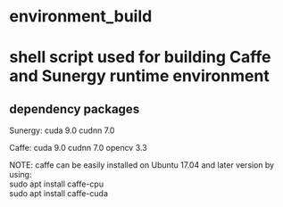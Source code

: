 # environment_build
shell script used for building Caffe and Sunergy runtime environment
====================================================================
dependency packages
-----------------------
Sunergy:
cuda 9.0
cudnn 7.0

Caffe:
cuda 9.0
cudnn 7.0
opencv 3.3

NOTE: caffe can be easily installed on Ubuntu 17.04 and later version by using:  
sudo apt install caffe-cpu  
sudo apt install caffe-cuda  


